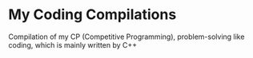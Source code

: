 # My Coding Compilations
Compilation of my CP (Competitive Programming), problem-solving like coding, which is mainly written by C++
